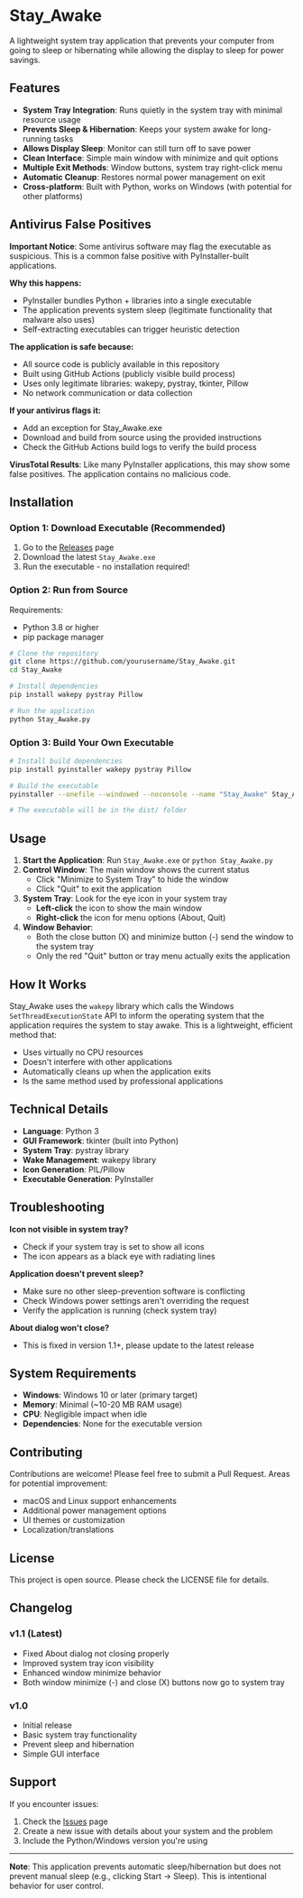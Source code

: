 # Stay_Awake

A lightweight system tray application that prevents your computer from going to sleep or hibernating while allowing the display to sleep for power savings.

## Features

- **System Tray Integration**: Runs quietly in the system tray with minimal resource usage
- **Prevents Sleep & Hibernation**: Keeps your system awake for long-running tasks
- **Allows Display Sleep**: Monitor can still turn off to save power
- **Clean Interface**: Simple main window with minimize and quit options
- **Multiple Exit Methods**: Window buttons, system tray right-click menu
- **Automatic Cleanup**: Restores normal power management on exit
- **Cross-platform**: Built with Python, works on Windows (with potential for other platforms)

## Antivirus False Positives

**Important Notice**: Some antivirus software may flag the executable as suspicious. This is a common false positive with PyInstaller-built applications.

**Why this happens:**
- PyInstaller bundles Python + libraries into a single executable
- The application prevents system sleep (legitimate functionality that malware also uses)
- Self-extracting executables can trigger heuristic detection

**The application is safe because:**
- All source code is publicly available in this repository
- Built using GitHub Actions (publicly visible build process)
- Uses only legitimate libraries: wakepy, pystray, tkinter, Pillow
- No network communication or data collection

**If your antivirus flags it:**
- Add an exception for Stay_Awake.exe
- Download and build from source using the provided instructions
- Check the GitHub Actions build logs to verify the build process

**VirusTotal Results**: Like many PyInstaller applications, this may show some false positives. The application contains no malicious code.

## Installation

### Option 1: Download Executable (Recommended)
1. Go to the [Releases](https://github.com/yourusername/Stay_Awake/releases) page
2. Download the latest `Stay_Awake.exe`
3. Run the executable - no installation required!

### Option 2: Run from Source
Requirements:
- Python 3.8 or higher
- pip package manager

```bash
# Clone the repository
git clone https://github.com/yourusername/Stay_Awake.git
cd Stay_Awake

# Install dependencies
pip install wakepy pystray Pillow

# Run the application
python Stay_Awake.py
```

### Option 3: Build Your Own Executable
```bash
# Install build dependencies
pip install pyinstaller wakepy pystray Pillow

# Build the executable
pyinstaller --onefile --windowed --noconsole --name "Stay_Awake" Stay_Awake.py

# The executable will be in the dist/ folder
```

## Usage

1. **Start the Application**: Run `Stay_Awake.exe` or `python Stay_Awake.py`
2. **Control Window**: The main window shows the current status
   - Click "Minimize to System Tray" to hide the window
   - Click "Quit" to exit the application
3. **System Tray**: Look for the eye icon in your system tray
   - **Left-click** the icon to show the main window
   - **Right-click** the icon for menu options (About, Quit)
4. **Window Behavior**: 
   - Both the close button (X) and minimize button (-) send the window to the system tray
   - Only the red "Quit" button or tray menu actually exits the application

## How It Works

Stay_Awake uses the `wakepy` library which calls the Windows `SetThreadExecutionState` API to inform the operating system that the application requires the system to stay awake. This is a lightweight, efficient method that:

- Uses virtually no CPU resources
- Doesn't interfere with other applications
- Automatically cleans up when the application exits
- Is the same method used by professional applications

## Technical Details

- **Language**: Python 3
- **GUI Framework**: tkinter (built into Python)
- **System Tray**: pystray library
- **Wake Management**: wakepy library
- **Icon Generation**: PIL/Pillow
- **Executable Generation**: PyInstaller

## Troubleshooting

**Icon not visible in system tray?**
- Check if your system tray is set to show all icons
- The icon appears as a black eye with radiating lines

**Application doesn't prevent sleep?**
- Make sure no other sleep-prevention software is conflicting
- Check Windows power settings aren't overriding the request
- Verify the application is running (check system tray)

**About dialog won't close?**
- This is fixed in version 1.1+, please update to the latest release

## System Requirements

- **Windows**: Windows 10 or later (primary target)
- **Memory**: Minimal (~10-20 MB RAM usage)
- **CPU**: Negligible impact when idle
- **Dependencies**: None for the executable version

## Contributing

Contributions are welcome! Please feel free to submit a Pull Request. Areas for potential improvement:

- macOS and Linux support enhancements
- Additional power management options
- UI themes or customization
- Localization/translations

## License

This project is open source. Please check the LICENSE file for details.

## Changelog

### v1.1 (Latest)
- Fixed About dialog not closing properly
- Improved system tray icon visibility
- Enhanced window minimize behavior
- Both window minimize (-) and close (X) buttons now go to system tray

### v1.0
- Initial release
- Basic system tray functionality
- Prevent sleep and hibernation
- Simple GUI interface

## Support

If you encounter issues:
1. Check the [Issues](https://github.com/yourusername/Stay_Awake/issues) page
2. Create a new issue with details about your system and the problem
3. Include the Python/Windows version you're using

---

**Note**: This application prevents automatic sleep/hibernation but does not prevent manual sleep (e.g., clicking Start → Sleep). This is intentional behavior for user control.
